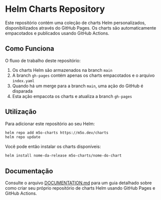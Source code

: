 # Helm Charts Repository

Este repositório contém uma coleção de charts Helm personalizados, disponibilizados através do GitHub Pages. Os charts são automaticamente empacotados e publicados usando GitHub Actions.

## Como Funciona

O fluxo de trabalho deste repositório:

1. Os charts Helm são armazenados na branch `main`
2. A branch `gh-pages` contém apenas os charts empacotados e o arquivo `index.yaml`
3. Quando há um merge para a branch `main`, uma ação do GitHub é disparada
4. Esta ação empacota os charts e atualiza a branch `gh-pages`

## Utilização

Para adicionar este repositório ao seu Helm:

```bash
helm repo add m5o-charts https://m5o.dev/charts
helm repo update
```

Você pode então instalar os charts disponíveis:

```bash
helm install nome-da-release m5o-charts/nome-do-chart
```

## Documentação

Consulte o arquivo [DOCUMENTATION.md](DOCUMENTATION.md) para um guia detalhado sobre como criar seu próprio repositório de charts Helm usando GitHub Pages e GitHub Actions.
